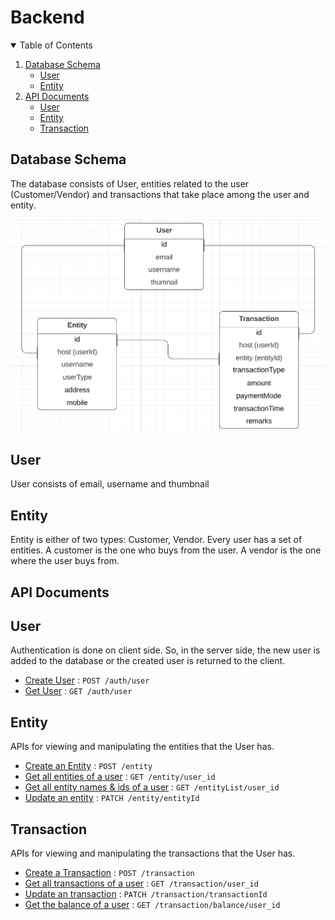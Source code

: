 # Backend

<!-- TABLE OF CONTENTS -->
<details open="open">
  <summary>Table of Contents</summary>
  <ol>
    <li>
      <a href="#database-schema">Database Schema</a>
      <ul>
        <li><a href="#user">User</a></li>
        <li><a href="#entity">Entity</a></li>
      </ul>
    </li>
    <li>
      <a href="#api-documents">API Documents</a>
      <ul>
        <li><a href="#user">User</a></li>
        <li><a href="#entity">Entity</a></li>
        <li><a href="#transaction">Transaction</a></li>
      </ul>
    </li>
  </ol>
</details>

<!-- Database Schema -->
## Database Schema

The database consists of User, entities related to the user (Customer/Vendor) and transactions that take place among the user and entity.

![schema]

## User

User consists of email, username and thumbnail

## Entity

Entity is either of two types: Customer, Vendor. Every user has a set of entities.
A customer is the one who buys from the user.
A vendor is the one where the user buys from.


## API Documents

## User

Authentication is done on client side. So, in the server side, the new user is added to the database or the created user is returned to the client.

* [Create User](routes/user.md) : `POST /auth/user`
* [Get User](routes/user.md) : `GET /auth/user`

## Entity

APIs for viewing and manipulating the entities that the User has.

* [Create an Entity](routes/entity.md) : `POST /entity`
* [Get all entities of a user](routes/entity.md) : `GET /entity/user_id`
* [Get all entity names & ids of a user](routes/entity.md) : `GET /entityList/user_id`
* [Update an entity](routes/entity.md) : `PATCH /entity/entityId`

## Transaction

APIs for viewing and manipulating the transactions that the User has.

* [Create a Transaction](routes/transaction.md) : `POST /transaction`
* [Get all transactions of a user](routes/transaction.md) : `GET /transaction/user_id`
* [Update an transaction](routes/transaction.md) : `PATCH /transaction/transactionId`
* [Get the balance of a user](routes/transaction.md) : `GET /transaction/balance/user_id`


[schema]: models/schema.PNG